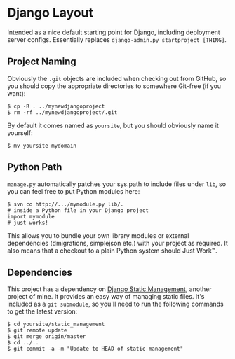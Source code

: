 Django Layout
=============

Intended as a nice default starting point for Django, including deployment server configs. Essentially replaces `django-admin.py startproject [THING]`.

Project Naming
--------------

Obviously the `.git` objects are included when checking out from GitHub, so you should copy the appropriate directories to somewhere Git-free (if you want):

    $ cp -R . ../mynewdjangoproject
    $ rm -rf ../mynewdjangoproject/.git

By default it comes named as `yoursite`, but you should obviously name it yourself:

    $ mv yoursite mydomain

Python Path
------------

`manage.py` automatically patches your sys.path to include files under `lib`, so you can feel free to put Python modules here:

    $ svn co http://.../mymodule.py lib/.
    # inside a Python file in your Django project
    import mymodule
    # just works!

This allows you to bundle your own library modules or external dependencies (dmigrations, simplejson etc.) with your project as required. It also means that a checkout to a plain Python system should Just Work™.

Dependencies
------------

This project has a dependency on [Django Static Management](http://github.com/bradleywright/django-static-management), another project of mine. It provides an easy way of managing static files. It's included as a `git submodule`, so you'll need to run the following commands to get the latest version:

    $ cd yoursite/static_management
    $ git remote update
    $ git merge origin/master
    $ cd ../..
    $ git commit -a -m "Update to HEAD of static management"
